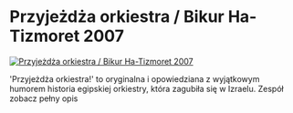Przyjeżdża orkiestra / Bikur Ha-Tizmoret 2007 
=============
[![Przyjeżdża orkiestra / Bikur Ha-Tizmoret 2007 ](http://vidos.pl/images/player.gif)](http://vidos.pl/przyjezdza-orkiestra-bikur-ha-tizmoret-2007)

 'Przyjeżdża orkiestra!' to oryginalna i opowiedziana z wyjątkowym humorem historia egipskiej orkiestry, która zagubiła się w Izraelu. Zespół zobacz pełny opis
